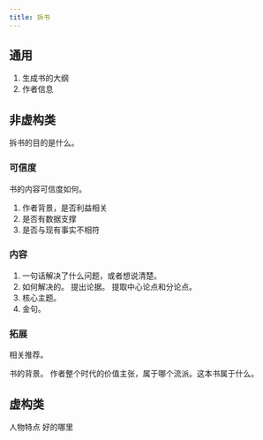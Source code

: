 ```yaml
---
title: 拆书
---
```


## 通用
1. 生成书的大纲
2. 作者信息

## 非虚构类
拆书的目的是什么。

### 可信度
书的内容可信度如何。

1. 作者背景，是否利益相关
2. 是否有数据支撑
3. 是否与现有事实不相符

### 内容
1. 一句话解决了什么问题，或者想说清楚。
2. 如何解决的。 提出论据。 提取中心论点和分论点。
3. 核心主题。
3. 金句。

### 拓展
相关推荐。

书的背景。
作者整个时代的价值主张，属于哪个流派。这本书属于什么。

## 虚构类
人物特点
好的哪里
